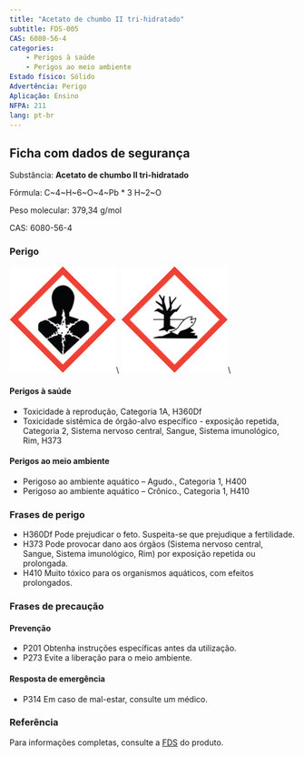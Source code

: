 ```yaml
---
title: "Acetato de chumbo II tri-hidratado"
subtitle: FDS-005
CAS: 6080-56-4
categories: 
    - Perigos à saúde
    - Perigos ao meio ambiente
Estado físico: Sólido
Advertência: Perigo
Aplicação: Ensino
NFPA: 211
lang: pt-br
---
```


## Ficha com dados de segurança

Substância: **Acetato de chumbo II tri-hidratado**

Fórmula: C~4~H~6~O~4~Pb * 3 H~2~O

Peso molecular: 379,34 g/mol

CAS: 6080-56-4

### Perigo

![Perigo à saúde](pic/GHS08.png)\ ![Meio ambiente](pic/GHS09.png)\

#### Perigos à saúde

- Toxicidade à reprodução, Categoria 1A, H360Df
- Toxicidade sistêmica de órgão-alvo específico - exposição repetida, Categoria 2, Sistema nervoso central, Sangue, Sistema imunológico, Rim, H373

#### Perigos ao meio ambiente

- Perigoso ao ambiente aquático – Agudo., Categoria 1, H400
- Perigoso ao ambiente aquático – Crônico., Categoria 1, H410

### Frases de perigo

- H360Df Pode prejudicar o feto. Suspeita-se que prejudique a fertilidade.
- H373 Pode provocar dano aos órgãos (Sistema nervoso central, Sangue, Sistema imunológico, Rim) por exposição repetida ou prolongada.
- H410 Muito tóxico para os organismos aquáticos, com efeitos prolongados.

### Frases de precaução

#### Prevenção

- P201 Obtenha instruções específicas antes da utilização.
- P273 Evite a liberação para o meio ambiente.

#### Resposta de emergência

- P314 Em caso de mal-estar, consulte um médico.

### Referência

Para informações completas, consulte a [FDS](https://drive.google.com/file/d/1aiqc7ZnhndgW3iXOoIfz5CH9T1DJ_frk/view) do produto.
